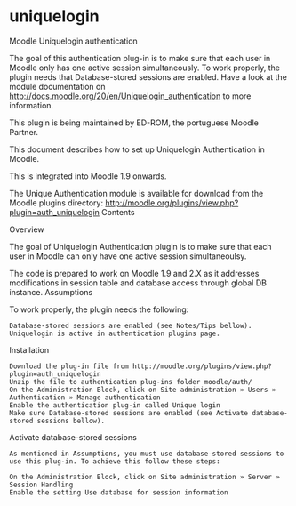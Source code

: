# uniquelogin
Moodle Uniquelogin authentication

The goal of this authentication plug-in is to make sure that each user in Moodle only has one active session simultaneously.
To work properly, the plugin needs that Database-stored sessions are enabled. Have a look at the module documentation on http://docs.moodle.org/20/en/Uniquelogin_authentication to more information.

This plugin is being maintained by ED-ROM, the portuguese Moodle Partner.

This document describes how to set up Uniquelogin Authentication in Moodle.

This is integrated into Moodle 1.9 onwards.

The Unique Authentication module is available for download from the Moodle plugins directory: http://moodle.org/plugins/view.php?plugin=auth_uniquelogin
Contents


Overview

The goal of Uniquelogin Authentication plugin is to make sure that each user in Moodle can only have one active session simultaneoulsy.

The code is prepared to work on Moodle 1.9 and 2.X as it addresses modifications in session table and database access through global DB instance.
Assumptions

To work properly, the plugin needs the following:

    Database-stored sessions are enabled (see Notes/Tips bellow).
    Uniquelogin is active in authentication plugins page.

Installation

    Download the plug-in file from http://moodle.org/plugins/view.php?plugin=auth_uniquelogin
    Unzip the file to authentication plug-ins folder moodle/auth/
    On the Administration Block, click on Site administration » Users » Authentication » Manage authentication
    Enable the authentication plug-in called Unique login
    Make sure Database-stored sessions are enabled (see Activate database-stored sessions bellow).

Activate database-stored sessions

    As mentioned in Assumptions, you must use database-stored sessions to use this plug-in. To achieve this follow these steps:

    On the Administration Block, click on Site administration » Server » Session Handling
    Enable the setting Use database for session information
